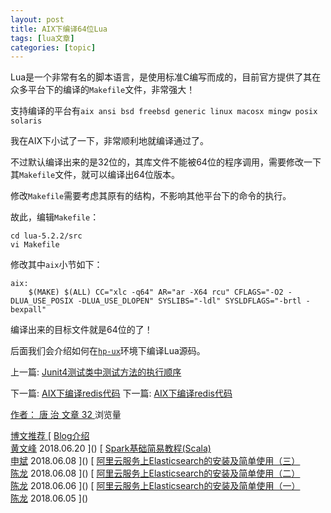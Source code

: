 ```yaml
---
layout: post
title: AIX下编译64位Lua 
tags: [lua文章]
categories: [topic]
---
```

Lua是一个非常有名的脚本语言，是使用标准C编写而成的，目前官方提供了其在众多平台下的编译的`Makefile`文件，非常强大！

支持编译的平台有`aix ansi bsd freebsd generic linux macosx mingw posix solaris`

我在AIX下小试了一下，非常顺利地就编译通过了。

不过默认编译出来的是32位的，其库文件不能被64位的程序调用，需要修改一下其`Makefile`文件，就可以编译出64位版本。

修改`Makefile`需要考虑其原有的结构，不影响其他平台下的命令的执行。

故此，编辑`Makefile`：

    
    
    cd lua-5.2.2/src
    vi Makefile
    

修改其中`aix`小节如下：

    
    
    aix:
        $(MAKE) $(ALL) CC="xlc -q64" AR="ar -X64 rcu" CFLAGS="-O2 -DLUA_USE_POSIX -DLUA_USE_DLOPEN" SYSLIBS="-ldl" SYSLDFLAGS="-brtl -bexpall"
    

编译出来的目标文件就是64位的了！

后面我们会介绍如何在[`hp-ux`](../../07/18/hp-ux-lua-64.html)环境下编译Lua源码。

上一篇: [Junit4测试类中测试方法的执行顺序](/blog/2013/06/02/junit-test-execution-order.html
"Junit4测试类中测试方法的执行顺序")

下一篇: [AIX下编译redis代码](/blog/2013/06/21/aix-redis.html "AIX下编译redis代码") 下一篇:
[AIX下编译redis代码](/blog/2013/06/21/aix-redis.html "AIX下编译redis代码")

[ 作者： 唐 治 ](/authors/tangzhi/) [ 文章 32 ](/authors/tangzhi/) 浏览量

[ 博文推荐 ]() [ [ Blog介绍 ](/blog/2018/06/20/first-bolg.html)  
[黄文峰](/authors/wfhuang/) 2018.06.20 ]() [ [ Spark基础简易教程(Scala)
](/blog/2018/06/08/spark-basic.html)  
[申斌](/authors/shenbin/) 2018.06.08 ]() [ [ 阿里云服务上Elasticsearch的安装及简单使用（三）
](/blog/2018/06/08/%E9%98%BF%E9%87%8C%E4%BA%91%E6%9C%8D%E5%8A%A1%E4%B8%8AElasticsearch%E7%9A%84%E5%AE%89%E8%A3%85%E5%8F%8A%E7%AE%80%E5%8D%95%E4%BD%BF%E7%94%A8-%E4%B8%89.html)  
[陈龙](/authors/chenlong/) 2018.06.08 ]() [ [ 阿里云服务上Elasticsearch的安装及简单使用（二）
](/blog/2018/06/06/%E9%98%BF%E9%87%8C%E4%BA%91%E6%9C%8D%E5%8A%A1%E4%B8%8AElasticsearch%E7%9A%84%E5%AE%89%E8%A3%85%E5%8F%8A%E7%AE%80%E5%8D%95%E4%BD%BF%E7%94%A8-%E4%BA%8C.html)  
[陈龙](/authors/chenlong/) 2018.06.06 ]() [ [ 阿里云服务上Elasticsearch的安装及简单使用（一）
](/blog/2018/06/05/%E9%98%BF%E9%87%8C%E4%BA%91%E6%9C%8D%E5%8A%A1%E4%B8%8AElasticsearch%E7%9A%84%E5%AE%89%E8%A3%85%E5%8F%8A%E7%AE%80%E5%8D%95%E4%BD%BF%E7%94%A8-%E4%B8%80.html)  
[陈龙](/authors/chenlong/) 2018.06.05 ]()